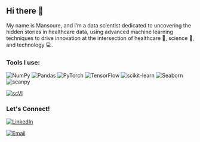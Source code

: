 ## Hi there 👋


My name is Mansoure, and I’m a data scientist dedicated to uncovering the hidden stories in healthcare data, using advanced machine learning techniques to drive innovation at the intersection of healthcare 🏥, science 🔬, and technology 💻. 


### Tools I use:

![NumPy](https://img.shields.io/badge/numpy-%23013243.svg?style=for-the-badge&logo=numpy&logoColor=white)
![Pandas](https://img.shields.io/badge/pandas-%23150458.svg?style=for-the-badge&logo=pandas&logoColor=white)
![PyTorch](https://img.shields.io/badge/PyTorch-%23EE4C2C.svg?style=for-the-badge&logo=PyTorch&logoColor=white)
![TensorFlow](https://img.shields.io/badge/TensorFlow-%23FF6F00.svg?style=for-the-badge&logo=TensorFlow&logoColor=white)
![scikit-learn](https://img.shields.io/badge/scikit--learn-%23F7931E.svg?style=for-the-badge&logo=scikit-learn&logoColor=white)
![Seaborn](https://img.shields.io/badge/Seaborn-%231F77B4.svg?style=for-the-badge&logo=seaborn&logoColor=white)
![scanpy](https://img.shields.io/badge/scanpy-%231F77B4.svg?style=for-the-badge&logo=seaborn&logoColor=white)

[![scVI](https://img.shields.io/badge/scVI-FFD700.svg?style=for-the-badge&logo=https://raw.githubusercontent.com/YosefLab/scvi-tools/main/docs/images/scvi-tools-icon.png&logoColor=white)](https://scvi-tools.org/)


### Let's Connect!

<a href="https://www.linkedin.com/in/mansoure-jahanian/" target="_blank"><img alt="LinkedIn" src="https://img.shields.io/badge/linkedin-%230077B5.svg?&style=for-the-badge&logo=linkedin&logoColor=white" /></a>

<a href="mailto:mansoure.jahanian@uhn.ca">
  <img alt="Email" src="https://img.shields.io/badge/email-%234285F4.svg?&style=for-the-badge&logo=gmail&logoColor=white" />
</a>

<!--
**mansourejahanian/mansourejahanian** is a ✨ _special_ ✨ repository because its `README.md` (this file) appears on your GitHub profile.

Here are some ideas to get you started:

- 🔭 I’m currently working on ...
- 🌱 I’m currently learning ...
- 👯 I’m looking to collaborate on ...
- 🤔 I’m looking for help with ...
- 💬 Ask me about ...
- 📫 How to reach me: ...
- 😄 Pronouns: ...
- ⚡ Fun fact: ...
-->
